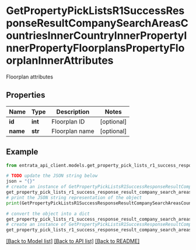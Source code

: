 # GetPropertyPickListsR1SuccessResponseResultCompanySearchAreasCountriesInnerCountryInnerPropertyInnerPropertyFloorplansPropertyFloorplanInnerAttributes

Floorplan attributes

## Properties

Name | Type | Description | Notes
------------ | ------------- | ------------- | -------------
**id** | **int** | Floorplan ID | [optional] 
**name** | **str** | Floorplan name | [optional] 

## Example

```python
from entrata_api_client.models.get_property_pick_lists_r1_success_response_result_company_search_areas_countries_inner_country_inner_property_inner_property_floorplans_property_floorplan_inner_attributes import GetPropertyPickListsR1SuccessResponseResultCompanySearchAreasCountriesInnerCountryInnerPropertyInnerPropertyFloorplansPropertyFloorplanInnerAttributes

# TODO update the JSON string below
json = "{}"
# create an instance of GetPropertyPickListsR1SuccessResponseResultCompanySearchAreasCountriesInnerCountryInnerPropertyInnerPropertyFloorplansPropertyFloorplanInnerAttributes from a JSON string
get_property_pick_lists_r1_success_response_result_company_search_areas_countries_inner_country_inner_property_inner_property_floorplans_property_floorplan_inner_attributes_instance = GetPropertyPickListsR1SuccessResponseResultCompanySearchAreasCountriesInnerCountryInnerPropertyInnerPropertyFloorplansPropertyFloorplanInnerAttributes.from_json(json)
# print the JSON string representation of the object
print(GetPropertyPickListsR1SuccessResponseResultCompanySearchAreasCountriesInnerCountryInnerPropertyInnerPropertyFloorplansPropertyFloorplanInnerAttributes.to_json())

# convert the object into a dict
get_property_pick_lists_r1_success_response_result_company_search_areas_countries_inner_country_inner_property_inner_property_floorplans_property_floorplan_inner_attributes_dict = get_property_pick_lists_r1_success_response_result_company_search_areas_countries_inner_country_inner_property_inner_property_floorplans_property_floorplan_inner_attributes_instance.to_dict()
# create an instance of GetPropertyPickListsR1SuccessResponseResultCompanySearchAreasCountriesInnerCountryInnerPropertyInnerPropertyFloorplansPropertyFloorplanInnerAttributes from a dict
get_property_pick_lists_r1_success_response_result_company_search_areas_countries_inner_country_inner_property_inner_property_floorplans_property_floorplan_inner_attributes_from_dict = GetPropertyPickListsR1SuccessResponseResultCompanySearchAreasCountriesInnerCountryInnerPropertyInnerPropertyFloorplansPropertyFloorplanInnerAttributes.from_dict(get_property_pick_lists_r1_success_response_result_company_search_areas_countries_inner_country_inner_property_inner_property_floorplans_property_floorplan_inner_attributes_dict)
```
[[Back to Model list]](../README.md#documentation-for-models) [[Back to API list]](../README.md#documentation-for-api-endpoints) [[Back to README]](../README.md)


